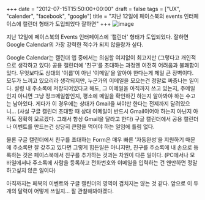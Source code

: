 +++
date = "2012-07-15T15:50:00+00:00"
draft = false
tags = ["UX", "calender", "facebook", "google"]
title = "지난 12일에 페이스북의 events 인터페이스에 캘린더 형태가 도입되었다 잘하면"
+++
![image](/tumblr_img/2012-07-15--12-events-/bfbb5040fc86aa15c2b46e984deece1d0ec81872cc6525dfa479f81f20621da9.png)



지난 12일에 페이스북의 Events 인터페이스에 '캘린더' 형태가 도입되었다. 잘하면 Google Calendar의 가장 강력한 적수가 되지 않을랑가 싶다.

Google Calendar는 캘린더 앱 중에서는 의심할 여지없이 최고지만 (그렇다고 개인적으로 생각하고 있다) 공용 캘린더에 '친구'를 초대하는 과정엔 여전히 어려움과 불쾌함이 있다. 무엇보다도 상대의 '이름'이 아닌 '이메일'을 알아야 한다는게 제일 큰 장벽이다. 모두가 느끼고 있으리라 생각되지만, 누군가의 이메일을 모으는건 정말로 짜증나는 일이다. 설령 내 주소록에 저장되어있다고 해도, 그 이메일을 아직까지 쓰고 있는지, 주메일인지 아니면 그냥 정크메일함인지, 평소에 메일을 확인하긴 하는지 알아봐야 하는 수고는 남아있다. 게다가 이 경우에는 상대가 Gmail을 써야만 한다는 전제까지 달려있으니... (사실 구글 캘린더 초대할 때 상대 이메일이 반드시 Gmail이어야 하는지 아닌지 아직도 정확히 모르겠다. 그래서 항상 Gmail을 달라고 한다) 구글 캘린더에서 공용 캘린더나 이벤트를 만드는건 상당히 큰맘을 먹어야 하는 일임에 틀림 없다.

물론 구글 캘린더에서 친구를 초대하는 Form은 매우 빠른 '자동완성'을 지원하기 때문에 주소록만 잘 갖추고 있다면 그렇게 힘든일은 아니지만, 친구를 주소록에 내 손으로 등록하는 것은 페이스북에서 친구를 추가하는 것과는 차원이 다른 일이다. (PC에서나 모바일에서나 주소록에 사람을 등록하고 전화번호와 이메일을 입력하는 건 왠만하면 정말 하고싶지 않은 일이다)

아직까지는 페북의 이벤트와 구글 캘린더의 영역이 겹치지는 않는 것 같다. 앞으로 이 두 개의 달력이 어떻게 쓰일지... 잘 관찰해봐야겠다.
